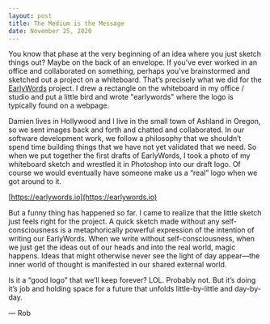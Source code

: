 ```yaml
---
layout: post
title: The Medium is the Message
date: November 25, 2020
---
```


You know that phase at the very beginning of an idea where you just sketch things out? Maybe on the back of an envelope. If you’ve ever worked in an office and collaborated on something, perhaps you’ve brainstormed and sketched out a project on a whiteboard. That’s precisely what we did for the [EarlyWords](https://earlywords.io/) project. I drew a rectangle on the whiteboard in my office / studio and put a little bird and wrote "earlywords" where the logo is typically found on a webpage.

Damien lives in Hollywood and I live in the small town of Ashland in Oregon, so we sent images back and forth and chatted and collaborated. In our software development work, we follow a philosophy that we shouldn’t spend time building things that we have not yet validated that we need. So when we put together the first drafts of EarlyWords, I took a photo of my whiteboard sketch and wrestled it in Photoshop into our draft logo. Of course we would eventually have someone make us a “real” logo when we got around to it.

[https://earlywords.io](https://earlywords.io)

But a funny thing has happened so far. I came to realize that the little sketch just feels right for the project. A quick sketch made without any self-consciousness is a metaphorically powerful expression of the intention of writing our EarlyWords. When we write without self-consciousness, when we just get the ideas out of our heads and into the real world, magic happens. Ideas that might otherwise never see the light of day appear—the inner world of thought is manifested in our shared external world.

Is it a “good logo” that we’ll keep forever? LOL. Probably not. But it’s doing it’s job and holding space for a future that unfolds little-by-little and day-by-day.

— Rob
